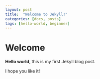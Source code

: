 ```yaml
---
layout: post
title:  "Welcome to Jekyll!"
categories: [docs, posts]
tags: [hello-world, beginner]
---
```


# Welcome

**Hello world**, this is my first Jekyll blog post.

I hope you like it!

